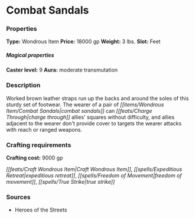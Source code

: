 ﻿---
Title: "Combat Sandals"
Type: "Wondrous Item"
Price: "18000 gp"
Weight: "3 lbs."
Slot: "Feet"
Caster level: "9"
Aura: "moderate transmutation"
Description: |
  "Worked brown leather straps run up the backs and around the soles of this sturdy set of footwear. The wearer of a pair of _combat sandals_ can charge through allies' squares without difficulty, and allies adjacent to the wearer don't provide cover to targets the wearer attacks with reach or ranged weapons."
Crafting cost: "9000 gp"
Sources: "['Heroes of the Streets']"
---

# Combat Sandals

### Properties

**Type:** Wondrous Item **Price:** 18000 gp **Weight:** 3 lbs. **Slot:** Feet

##### Magical properties

**Caster level:** 9 **Aura:** moderate transmutation

### Description

Worked brown leather straps run up the backs and around the soles of this sturdy set of footwear. The wearer of a pair of _[[items/Wondrous Item/Combat Sandals|combat sandals]]_ can _[[feats/Charge Through|charge through]]_ allies' squares without difficulty, and allies adjacent to the wearer don't provide cover to targets the wearer attacks with reach or ranged weapons.

### Crafting requirements

**Crafting cost:** 9000 gp

_[[feats/Craft Wondrous Item|Craft Wondrous Item]]_, _[[spells/Expeditious Retreat|expeditious retreat]]_, _[[spells/Freedom of Movement|freedom of movement]]_, _[[spells/True Strike|true strike]]_

### Sources

* Heroes of the Streets